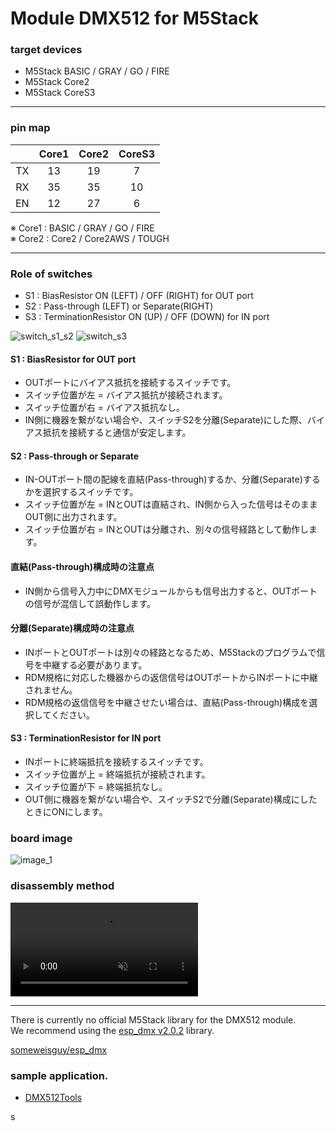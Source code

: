 # Module DMX512 for M5Stack

### target devices
 - M5Stack BASIC / GRAY / GO / FIRE
 - M5Stack Core2
 - M5Stack CoreS3

---
### pin map

|       | Core1 | Core2 | CoreS3 |
| :---: | :---: | :---: | :----: |
|  TX   |  13   |  19   |   7    |
|  RX   |  35   |  35   |   10   |
|  EN   |  12   |  27   |   6    |

※ Core1 : BASIC / GRAY / GO / FIRE  
※ Core2 : Core2 / Core2AWS / TOUGH  

---
### Role of switches

 - S1 : BiasResistor ON (LEFT) / OFF (RIGHT) for OUT port
 - S2 : Pass-through (LEFT) or Separate(RIGHT)
 - S3 : TerminationResistor ON (UP) / OFF (DOWN) for IN port

![switch_s1_s2](images/switch_s1_s2.jpg)
![switch_s3](images/switch_s3.jpg)

#### S1 : BiasResistor for OUT port
 - OUTポートにバイアス抵抗を接続するスイッチです。
 - スイッチ位置が左 = バイアス抵抗が接続されます。
 - スイッチ位置が右 = バイアス抵抗なし。
 - IN側に機器を繋がない場合や、スイッチS2を分離(Separate)にした際、バイアス抵抗を接続すると通信が安定します。

#### S2 : Pass-through or Separate
 - IN-OUTポート間の配線を直結(Pass-through)するか、分離(Separate)するかを選択するスイッチです。
 - スイッチ位置が左 = INとOUTは直結され、IN側から入った信号はそのままOUT側に出力されます。
 - スイッチ位置が右 = INとOUTは分離され、別々の信号経路として動作します。

#### 直結(Pass-through)構成時の注意点
 - IN側から信号入力中にDMXモジュールからも信号出力すると、OUTポートの信号が混信して誤動作します。

#### 分離(Separate)構成時の注意点
 - INポートとOUTポートは別々の経路となるため、M5Stackのプログラムで信号を中継する必要があります。
 - RDM規格に対応した機器からの返信信号はOUTポートからINポートに中継されません。
 - RDM規格の返信信号を中継させたい場合は、直結(Pass-through)構成を選択してください。

#### S3 : TerminationResistor for IN port
 - INポートに終端抵抗を接続するスイッチです。
 - スイッチ位置が上 = 終端抵抗が接続されます。
 - スイッチ位置が下 = 終端抵抗なし。
 - OUT側に機器を繋がない場合や、スイッチS2で分離(Separate)構成にしたときにONにします。


### board image
![image_1](images/image_1.jpg)

### disassembly method
<div><video controls src="https://user-images.githubusercontent.com/42724151/234217553-ae37cacd-316a-4df9-acec-f7d605136cc1.mp4" muted="false"></video></div>

---
There is currently no official M5Stack library for the DMX512 module.<br>
We recommend using the [esp_dmx v2.0.2](https://github.com/someweisguy/esp_dmx/archive/refs/tags/v2.02.zip) library.

[someweisguy/esp_dmx](https://github.com/someweisguy/esp_dmx/tree/v2.02)

### sample application.
 - [DMX512Tools](examples/DMX512Tools/)

s